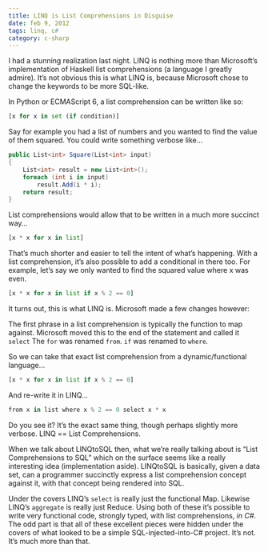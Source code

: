 ```yaml
---
title: LINQ is List Comprehensions in Disguise
date: feb 9, 2012
tags: linq, c#
category: c-sharp
---
```


I had a stunning realization last night.  LINQ is nothing more than Microsoft’s implementation of Haskell  list comprehensions (a language I greatly admire).  It’s not obvious this is what LINQ is, because Microsoft chose to change the keywords to be more SQL-like.

In Python or ECMAScript 6, a list comprehension can be written like so:

```python
[x for x in set (if condition)]
```

Say for example you had a list of numbers and you wanted to find the value of them squared.  You could write something verbose like…

```csharp
public List<int> Square(List<int> input)
{
    List<int> result = new List<int>();
    foreach (int i in input)
        result.Add(i * i);
    return result;
}
```

List comprehensions would allow that to be written in a much more succinct way…

```python
[x * x for x in list]
```

That’s much shorter and easier to tell the intent of what’s happening.  With a list comprehension, it’s also possible to add a conditional in there too.  For example, let’s say we only wanted to find the squared value where x was even.

```python
[x * x for x in list if x % 2 == 0]
```

It turns out, this is what LINQ is.  Microsoft made a few changes however:

The first phrase in a list comprehension is typically the function to map against.  Microsoft moved this to the end of the statement and called it `select`  The `for` was renamed `from`. `if` was renamed to `where`.

So we can take that exact list comprehension from a dynamic/functional language…

```python
[x * x for x in list if x % 2 == 0]
```

And re-write it in LINQ…

```csharp
from x in list where x % 2 == 0 select x * x
```

Do you see it?  It’s the exact same thing, though perhaps slightly more verbose.  LINQ == List Comprehensions.

When we talk about LINQtoSQL then, what we’re really talking about is “List Comprehensions to SQL” which on the surface seems like a really interesting idea (implementation aside).  LINQtoSQL is basically, given a data set, can a programmer succinctly express a list comprehension concept against it, with that concept being rendered into SQL.

Under the covers LINQ’s `select` is really just the functional Map.  Likewise LINQ’s `aggregate` is really just Reduce.  Using both of these it’s possible to write very functional code, strongly typed, with list comprehensions, _in C#_.  The odd part is that all of these excellent pieces were hidden under the covers of what looked to be a simple SQL-injected-into-C# project.  It’s not.  It’s much more than that.
